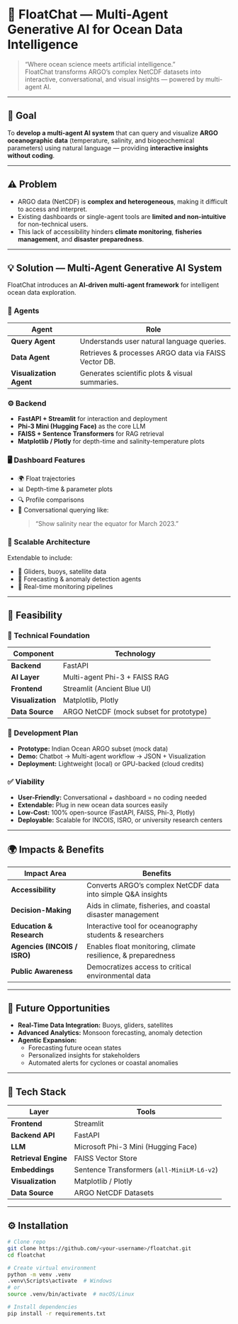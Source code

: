 # 🌊 FloatChat — Multi-Agent Generative AI for Ocean Data Intelligence

> “Where ocean science meets artificial intelligence.”  
> FloatChat transforms ARGO’s complex NetCDF datasets into interactive, conversational, and visual insights — powered by multi-agent AI.

---

## 🎯 Goal

To **develop a multi-agent AI system** that can query and visualize **ARGO oceanographic data** (temperature, salinity, and biogeochemical parameters) using natural language — providing **interactive insights without coding**.

---

## ⚠️ Problem

- ARGO data (NetCDF) is **complex and heterogeneous**, making it difficult to access and interpret.  
- Existing dashboards or single-agent tools are **limited and non-intuitive** for non-technical users.  
- This lack of accessibility hinders **climate monitoring**, **fisheries management**, and **disaster preparedness**.

---

## 💡 Solution — Multi-Agent Generative AI System

FloatChat introduces an **AI-driven multi-agent framework** for intelligent ocean data exploration.

### 🧠 Agents
| Agent | Role |
|--------|------|
| **Query Agent** | Understands user natural language queries. |
| **Data Agent** | Retrieves & processes ARGO data via FAISS Vector DB. |
| **Visualization Agent** | Generates scientific plots & visual summaries. |

### ⚙️ Backend
- **FastAPI + Streamlit** for interaction and deployment  
- **Phi-3 Mini (Hugging Face)** as the core LLM  
- **FAISS + Sentence Transformers** for RAG retrieval  
- **Matplotlib / Plotly** for depth-time and salinity-temperature plots  

### 🖥️ Dashboard Features
- 🌍 Float trajectories  
- 📊 Depth-time & parameter plots  
- 🔍 Profile comparisons  
- 💬 Conversational querying like:  
  > “Show salinity near the equator for March 2023.”

### 🔮 Scalable Architecture
Extendable to include:
- 🌊 Gliders, buoys, satellite data  
- 🔁 Forecasting & anomaly detection agents  
- 📡 Real-time monitoring pipelines  

---

## 🔧 Feasibility

### 🧩 Technical Foundation
| Component | Technology |
|------------|-------------|
| **Backend** | FastAPI |
| **AI Layer** | Multi-agent Phi-3 + FAISS RAG |
| **Frontend** | Streamlit (Ancient Blue UI) |
| **Visualization** | Matplotlib, Plotly |
| **Data Source** | ARGO NetCDF (mock subset for prototype) |

### 🧱 Development Plan
- **Prototype:** Indian Ocean ARGO subset (mock data)
- **Demo:** Chatbot → Multi-agent workflow → JSON + Visualization
- **Deployment:** Lightweight (local) or GPU-backed (cloud credits)

### ✅ Viability
- **User-Friendly:** Conversational + dashboard = no coding needed  
- **Extendable:** Plug in new ocean data sources easily  
- **Low-Cost:** 100% open-source (FastAPI, FAISS, Phi-3, Plotly)  
- **Deployable:** Scalable for INCOIS, ISRO, or university research centers  

---

## 🌍 Impacts & Benefits

| Impact Area | Benefits |
|--------------|-----------|
| **Accessibility** | Converts ARGO’s complex NetCDF data into simple Q&A insights |
| **Decision-Making** | Aids in climate, fisheries, and coastal disaster management |
| **Education & Research** | Interactive tool for oceanography students & researchers |
| **Agencies (INCOIS / ISRO)** | Enables float monitoring, climate resilience, & preparedness |
| **Public Awareness** | Democratizes access to critical environmental data |

---

## 🚀 Future Opportunities

- **Real-Time Data Integration:** Buoys, gliders, satellites  
- **Advanced Analytics:** Monsoon forecasting, anomaly detection  
- **Agentic Expansion:**  
  - Forecasting future ocean states  
  - Personalized insights for stakeholders  
  - Automated alerts for cyclones or coastal anomalies  

---

## 🧰 Tech Stack

| Layer | Tools |
|--------|-------|
| **Frontend** | Streamlit |
| **Backend API** | FastAPI |
| **LLM** | Microsoft Phi-3 Mini (Hugging Face) |
| **Retrieval Engine** | FAISS Vector Store |
| **Embeddings** | Sentence Transformers (`all-MiniLM-L6-v2`) |
| **Visualization** | Matplotlib / Plotly |
| **Data Source** | ARGO NetCDF Datasets |

---

## ⚙️ Installation

```bash
# Clone repo
git clone https://github.com/<your-username>/floatchat.git
cd floatchat

# Create virtual environment
python -m venv .venv
.venv\Scripts\activate  # Windows
# or
source .venv/bin/activate  # macOS/Linux

# Install dependencies
pip install -r requirements.txt
